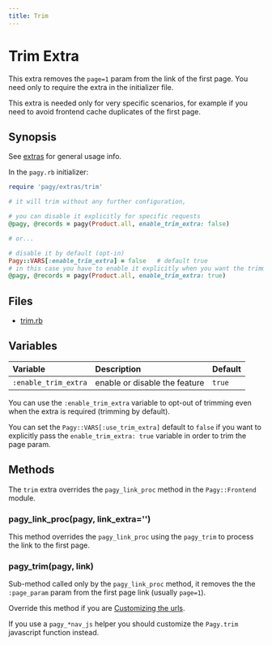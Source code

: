 ```yaml
---
title: Trim
---
```

# Trim Extra

This extra removes the `page=1` param from the link of the first page. You need only to require the extra in the initializer file.

This extra is needed only for very specific scenarios, for example if you need to avoid frontend cache duplicates of the first page.

## Synopsis

See [extras](../extras.md) for general usage info.

In the `pagy.rb` initializer:

```ruby
require 'pagy/extras/trim'

# it will trim without any further configuration,

# you can disable it explicitly for specific requests 
@pagy, @records = pagy(Product.all, enable_trim_extra: false)

# or...

# disable it by default (opt-in)
Pagy::VARS[:enable_trim_extra] = false   # default true
# in this case you have to enable it explicitly when you want the trimming
@pagy, @records = pagy(Product.all, enable_trim_extra: true)
```

## Files

- [trim.rb](https://github.com/ddnexus/pagy/blob/master/lib/pagy/extras/trim.rb)

## Variables

| Variable             | Description                   | Default |
|:---------------------|:------------------------------|:--------|
| `:enable_trim_extra` | enable or disable the feature | `true`  |

You can use the `:enable_trim_extra` variable to opt-out of trimming even when the extra is required (trimming by default).

You can set the `Pagy::VARS[:use_trim_extra]` default to `false` if you want to explicitly pass the `enable_trim_extra: true` variable in order to trim the page param.

## Methods

The `trim` extra overrides the `pagy_link_proc` method in the `Pagy::Frontend` module.

### pagy_link_proc(pagy, link_extra='')

This method overrides the `pagy_link_proc` using the `pagy_trim` to process the link to the first page.

### pagy_trim(pagy, link)

Sub-method called only by the `pagy_link_proc` method, it removes the the `:page_param` param from the first page link (usually `page=1`).

Override this method if you are [Customizing the urls](../how-to.md#customizing-the-url).

If you use a `pagy_*nav_js`  helper you should customize the `Pagy.trim` javascript function instead.
